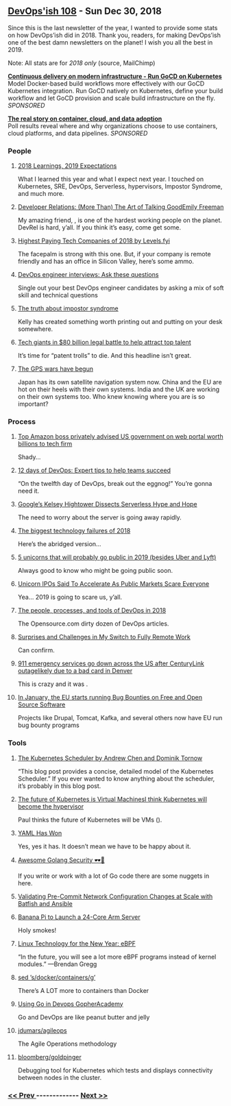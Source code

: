 ## [DevOps'ish 108](https://devopsish.com/108) - Sun Dec 30, 2018

Since this is the last newsletter of the year, I wanted to provide some stats on how DevOps’ish did in 2018. Thank you, readers, for making DevOps’ish one of the best damn newsletters on the planet! I wish you all the best in 2019.

Note: All stats are for <em>2018 only</em> (source, MailChimp)

<a href="https://www.gocd.org/kubernetes"><strong>Continuous delivery on modern infrastructure - Run GoCD on Kubernetes</strong></a><br/>Model Docker-based build workflows more effectively with our GoCD Kubernetes integration. Run GoCD natively on Kubernetes, define your build workflow and let GoCD provision and scale build infrastructure on the fly. <em>SPONSORED</em>

<a href="https://www.oreilly.com/pub/cpc/175842"><strong>The real story on container, cloud, and data adoption</strong></a><br/>Poll results reveal where and why organizations choose to use containers, cloud platforms, and data pipelines. <em>SPONSORED</em>

### People

1. [2018 Learnings, 2019 Expectations](https://chrisshort.net/2018-learnings-2019-expectations/)

     What I learned this year and what I expect next year. I touched on Kubernetes, SRE, DevOps, Serverless, hypervisors, Impostor Syndrome, and much more.
1. [Developer Relations: (More Than) The Art of Talking GoodEmily Freeman](https://emilyfreeman.io/blog/developer-relations-more-than-the-art-of-talking-good)

     My amazing friend, , is one of the hardest working people on the planet. DevRel is hard, y’all. If you think it’s easy, come get some.
1. [Highest Paying Tech Companies of 2018 by Levels.fyi](https://www.levels.fyi/2018/)

     The facepalm is strong with this one. But, if your company is remote friendly and has an office in Silicon Valley, here’s some ammo.
1. [DevOps engineer interviews: Ask these questions](https://enterprisersproject.com/article/2018/12/hiring-devops-engineer-ask-these-questions)

     Single out your best DevOps engineer candidates by asking a mix of soft skill and technical questions
1. [The truth about impostor syndrome](https://dev.to/kelly/the-truth-about-impostor-syndrome-165h)

     Kelly has created something worth printing out and putting on your desk somewhere.
1. [Tech giants in $80 billion legal battle to help attract top talent](https://www.cnbc.com/2018/12/26/tech-giants-in-80-billion-legal-battle-to-help-attract-top-talent.html)

     It’s time for “patent trolls” to die. And this headline isn’t great.
1. [The GPS wars have begun](https://techcrunch.com/2018/12/21/the-gps-wars-have-begun/)

     Japan has its own satellite navigation system now. China and the EU are hot on their heels with their own systems. India and the UK are working on their own systems too. Who knew knowing where you are is so important?
### Process

1. [Top Amazon boss privately advised US government on web portal worth billions to tech firm](https://www.theguardian.com/technology/2018/dec/26/amazon-anne-rung-government-services-authority)

     Shady…
1. [12 days of DevOps: Expert tips to help teams succeed](https://enterprisersproject.com/article/2018/12/12-days-devops-expert-tips-how-help-teams-succeed)

     “On the twelfth day of DevOps, break out the eggnog!” You’re gonna need it.
1. [Google’s Kelsey Hightower Dissects Serverless Hype and Hope](https://thenewstack.io/googles-kelsey-hightower-dissects-serverless-hype-and-hope/)

     The need to worry about the server is going away rapidly.
1. [The biggest technology failures of 2018](https://www.technologyreview.com/s/612646/the-biggest-technology-failures-of-2018/)

     Here’s the abridged version…
1. [5 unicorns that will probably go public in 2019 (besides Uber and Lyft)](https://techcrunch.com/2018/12/23/5-unicorns-that-will-probably-go-public-in-2019-besides-uber-and-lyft/)

     Always good to know who might be going public soon.
1. [Unicorn IPOs Said To Accelerate As Public Markets Scare Everyone](https://news.crunchbase.com/news/unicorn-ipos-said-to-accelerate-as-public-markets-scare-everyone/)

     Yea… 2019 is going to scare us, y’all.
1. [The people, processes, and tools of DevOps in 2018](https://opensource.com/article/18/12/top-devops)

     The Opensource.com dirty dozen of DevOps articles.
1. [Surprises and Challenges in My Switch to Fully Remote Work](https://auth0.com/blog/surprises-in-my-switch-to-remote-work/)

     Can confirm.
1. [911 emergency services go down across the US after CenturyLink outagelikely due to a bad card in Denver](https://techcrunch.com/2018/12/28/911-service-outage-centurylink/)

     This is crazy and it was .
1. [In January, the EU starts running Bug Bounties on Free and Open Source Software](https://juliareda.eu/2018/12/eu-fossa-bug-bounties/)

     Projects like Drupal, Tomcat, Kafka, and several others now have EU run bug bounty programs
### Tools

1. [The Kubernetes Scheduler by Andrew Chen and Dominik Tornow](https://medium.com/@dominik.tornow/the-kubernetes-scheduler-cd429abac02f)

     “This blog post provides a concise, detailed model of the Kubernetes Scheduler.” If you ever wanted to know anything about the scheduler, it’s probably in this blog post.
1. [The future of Kubernetes is Virtual MachinesI think Kubernetes will become the hypervisor](https://tech.paulcz.net/blog/future-of-kubernetes-is-virtual-machines/)

     Paul thinks the future of Kubernetes will be VMs ().
1. [YAML Has Won](https://medium.com/@robmuh/yaml-has-won-ba5dae37e740)

     Yes, yes it has. It doesn’t mean we have to be happy about it.
1. [Awesome Golang Security 🕶🔐](https://dev.to/streichsbaer/awesome-golang-security--4d7)

     If you write or work with a lot of Go code there are some nuggets in here.
1. [Validating Pre-Commit Network Configuration Changes at Scale with Batfish and Ansible](https://www.ansible.com/resources/webinars-training/validating-pre-commit-network-configuration-changes-at-scale-with-batfish-ansible)

    
1. [Banana Pi to Launch a 24-Core Arm Server](https://www.cnx-software.com/2018/12/26/banana-pi-24-core-arm-server/)

     Holy smokes!
1. [Linux Technology for the New Year: eBPF](https://thenewstack.io/linux-technology-for-the-new-year-ebpf/)

     “In the future, you will see a lot more eBPF programs instead of kernel modules.” —Brendan Gregg
1. [sed ’s/docker/containers/g’](https://opensource.com/article/18/12/sed-sdockercontainersg)

     There’s A LOT more to containers than Docker
1. [Using Go in Devops GopherAcademy](https://blog.gopheracademy.com/advent-2018/go-devops/)

     Go and DevOps are like peanut butter and jelly
1. [jdumars/agileops](https://github.com/jdumars/agileops)

     The Agile Operations methodology
1. [bloomberg/goldpinger](https://github.com/bloomberg/goldpinger)

     Debugging tool for Kubernetes which tests and displays connectivity between nodes in the cluster.

### [ << Prev ](devopsweekly-107.md) ------------- [ Next >> ](devopsweekly-109.md)
